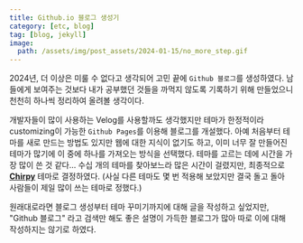 ```yaml
---
title: Github.io 블로그 생성기
category: [etc, blog]
tag: [blog, jekyll]
image:
  path: /assets/img/post_assets/2024-01-15/no_more_step.gif
---
```


2024년, 더 이상은 미룰 수 없다고 생각되어 고민 끝에 `Github 블로그`를 생성하였다. 남들에게 보여주는 것보다 내가 공부했던 것들을 까먹지 않도록 기록하기 위해 만들었으니 천천히 하나씩 정리하여 올려볼 생각이다.

개발자들이 많이 사용하는 Velog를 사용할까도 생각했지만 테마가 한정적이라 customizing이 가능한 `Github Pages`를 이용해 블로그를 개설했다. 아예 처음부터 테마를 새로 만드는 방법도 있지만 웹에 대한 지식이 없기도 하고, 이미 너무 잘 만들어진 테마가 많기에 이 중에 하나를 가져오는 방식을 선택했다. 테마를 고르는 데에 시간을 가장 많이 쓴 것 같다... 수십 개의 테마를 찾아보느라 많은 시간이 걸렸지만, 최종적으로 [**Chirpy**](https://github.com/cotes2020/jekyll-theme-chirpy.git) 테마로 결정하였다. (사실 다른 테마도 몇 번 적용해 보았지만 결국 돌고 돌아 사람들이 제일 많이 쓰는 테마로 정했다.)

원래대로라면 블로그 생성부터 테마 꾸미기까지에 대해 글을 작성하고 싶었지만, "Github 블로그" 라고 검색만 해도 좋은 설명이 가득한 블로그가 많아 따로 이에 대해 작성하지는 않기로 하였다.